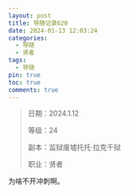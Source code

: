 ```yaml
---
layout: post
title: 导随记录620
date: 2024-01-13 12:03:24
categories:
  - 导随
  - 贤者
tags:
  - 导随
pin: true
toc: true
comments: true
---
```

> 日期：2024.1.12
>
> 等级：24
>
> 副本：监狱废墟托托·拉克千狱
>
> 职业：贤者

为啥不开冲刺啊。